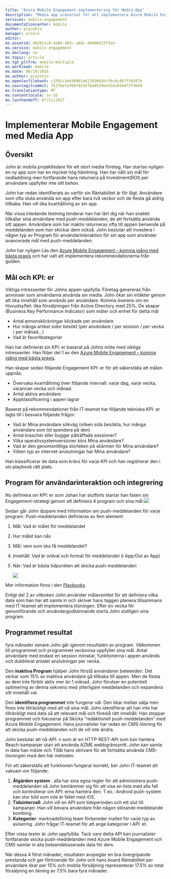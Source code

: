 ```yaml
---
title: "Azure Mobile Engagement-implementering för Media App"
description: "Media app scenariot för att implementera Azure Mobile Engagement"
services: mobile-engagement
documentationcenter: mobile
author: piyushjo
manager: erikre
editor: 
ms.assetid: 48201cc8-4e04-485c-a8dc-d6406d23f3ed
ms.service: mobile-engagement
ms.devlang: na
ms.topic: article
ms.tgt_pltfrm: mobile-multiple
ms.workload: mobile
ms.date: 08/19/2016
ms.author: piyushjo
ms.openlocfilehash: c1591c3e436981e621830916cf0cdc4b7f395d7b
ms.sourcegitcommit: f537befafb079256fba0529ee554c034d73f36b0
ms.translationtype: MT
ms.contentlocale: sv-SE
ms.lasthandoff: 07/11/2017
---
```

# <a name="implement-mobile-engagement-with-media-app"></a>Implementerar Mobile Engagement med Media App
## <a name="overview"></a>Översikt
John är mobila projektledare för ett stort media företag. Han startas nyligen en ny app som har en mycket hög hämtning. Han har nått sin mål för nedladdning men fortfarande hans returnera på Investment(ROI) per användare uppfyller inte sitt behov. 

John har redan identifierats av varför sin Räntabilitet är för lågt. Användare som ofta sluta använda sin app efter bara två veckor och de flesta gå aldrig tillbaka. Han vill öka kvarhållning av sin app.

När vissa inledande testning tenderar han har lärt dig när han snabbt tillkallar sina användare med push-meddelanden, de att fortsätta använda sitt appen. Användare som har inaktiv returneras ofta till appen beroende på meddelanden som han skickar dem också. John beslutar att investera i någon typ av Program för användarinteraktion för sin app som använder avancerade mål med push-meddelanden.

John har nyligen Läs den [Azure Mobile Engagement – komma igång med bästa praxis](mobile-engagement-getting-started-best-practices.md) och har valt att implementera rekommendationerna från guiden.

## <a name="objectives-and-kpis"></a>Mål och KPI: er
Viktiga intressenter för Johns appen uppfylla. Företag genereras från annonser som användarna använda sin media. John ökar sin intäkter genom att öka innehåll som används per användare. Komma överens om en Huvudsyftet: öka försäljningen från Active Directory med 25%. De skapar (Business Key Performance Indicator) som mäter och enhet för detta mål

* Antal annonsklickningar klickade per användare
* Hur många artikel sidor besökt (per användare / per session / per vecka / per månad...)
* Vad är favoritkategorier

Han har definierat sin KPI: er baserat på Johns möte med viktiga intressenter. Han följer del 1 av den [Azure Mobile Engagement – komma igång med bästa praxis](mobile-engagement-getting-started-best-practices.md). 

Han skapar sedan följande Engagement KPI: er för att säkerställa att målen uppnås:

* Övervaka kvarhållning över följande intervall: varje dag, varje vecka, varannan vecka och månad.
* Antal aktiva användare
* Appklassificering i appen lagrar

Baserat på rekommendationer från IT-teamet har följande tekniska KPI: er lagts till i besvara följande frågor:

* Vad är Mina användare sökväg (vilken sida besökta, hur många användare som tid spendera på den)
* Antal krascher eller buggar påträffade sessioner?
* Vilka operativsystemversioner körs Mina användare?
* Vad är den genomsnittliga storleken på skärmen för Mina användare?
* Vilken typ av internet-anslutningar har Mina användare?

Han klassificerar de data som krävs för varje KPI och han registrerar den i sin playbook rätt plats.

## <a name="engagement-program-and-integration"></a>Program för användarinteraktion och integrering
Nu definiera sin KPI: er som Johan har slutförts startar han fasen sin Engagement-strategi genom att definiera 4 program och sina mål:![][1]

Sedan går John djupare med information om push-meddelanden för varje program. Push-meddelanden definieras av fem element:

1. Mål: Vad är målet för meddelandet
2. Hur målet kan nås
3. Mål: vem som ska få meddelandet?
4. Innehåll: Vad är ordval och format för meddelandet (i App/Out av App)
5. När: Vad är bästa tidpunkten att skicka push-meddelanden
   
    ![][2]

Mer information finns i den [Playbooks](https://github.com/Azure/azure-mobile-engagement-samples/tree/master/Playbooks).

Enligt del 2 av vitboken John använder målavsnittet för att definiera vilka data som han har att samla in och skriver hans taggen planera tillsammans med IT-teamet att implementera lösningen. Efter en vecka för genomförande och användargodkännande starta John slutligen sina program.

## <a name="program-results"></a>Programmet resultat
fyra månader senare John går igenom resultaten av program. Välkommen till programmet och programmet veckovisa uppfyller sina mål. Antal användare med endast en session minskar, funktionerna i appen används och dubblerat antalet anslutningar per vecka.

Den **inaktiva Program** hjälper John förstå användaren beteenden. Det verkar som 15% av inaktiva användare gå tillbaka till appen. Men de flesta av dem inte förblir aktiv mer än 1 månad. John förutser en potentiell optimering av denna sekvens med ytterligare meddelanden och expandera sitt innehåll val.

Den **identifiera programmet** inte fungerar väl. Den ökar mellan sälja men finns inte tillräckligt med att nå sina mål. John identifierar att han inte har tillräckligt med data så att relevant mål och föreslå rätt innehåll. Han stoppar programmet och fokuserar på Skicka ”redaktionell push-meddelanden” med Azure Mobile Engagement. Hans journalister har redan en CMS-lösning för att skicka push-meddelanden och de vill inte ändra.

John beslutar att nå-API: n som är en HTTP-REST-API som kan hantera Reach-kampanjer utan att använda AZME webbgränssnitt. John kan samla in data han måste och Tillåt hans skrivare för att fortsätta använda CMS-lösningen med den här metoden.

För att säkerställa att funktionen fungerar korrekt, ber John IT-teamet att vaksam om följande:

1. **Åtgärden system** : alla har sina egna regler för att administrera push-meddelanden så John bestämmer sig för att visa en lista med alla fall och kontrollerar om API: erna hantera den.
   T.ex.: Android push-system kan stor bild som inte är fallet med iOS.
2. **Tidsintervall**: John vill en API som tidsperioden och ett slut till kampanjer. Han vill bevara användare från någon störande meddelande bombing.
3. **Kategorier**: marknadsföring team förbereder mallen för varje typ av avisering. John frågar IT-teamet för att ange kategorier i API: et.

Efter vissa tester är John uppfyllda. Tack vare detta API kan journalister fortfarande skicka push-meddelanden med Azure Mobile Engagement och CMS samlar in alla beteendebaserade data för dem.

När dessa 4 först månader, resultaten avspeglar en bra övergripande prestanda och ger förtroende för John och hans board Räntabilitet per användare ökar per 15% och mobila försäljning representerar 17.5% av total försäljning en ökning av 7.5% bara fyra månader.

<!--Image references-->
[1]: ./media/mobile-engagement-media-scenario/engagement-strategy.png
[2]: ./media/mobile-engagement-media-scenario/push-scenarios.png

<!--Link references-->
[Media Playbook link]: https://github.com/Azure/azure-mobile-engagement-samples/tree/master/Playbooks

